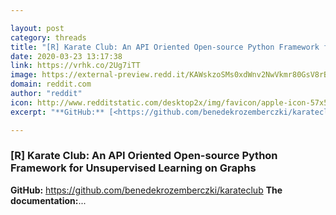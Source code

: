 ```yaml
---

layout: post
category: threads
title: "[R] Karate Club: An API Oriented Open-source Python Framework for Unsupervised Learning on Graphs"
date: 2020-03-23 13:17:38
link: https://vrhk.co/2Ug7iTT
image: https://external-preview.redd.it/KAWskzoSMs0xdWnv2NwVkmr80GsV8rBkZ5xZ6mw0i44.jpg?width=1200&height=628.272251309&auto=webp&crop=1200:628.272251309,smart&s=5f0a6fdf341fd6f5ee3a2823553a59c4ecd67027
domain: reddit.com
author: "reddit"
icon: http://www.redditstatic.com/desktop2x/img/favicon/apple-icon-57x57.png
excerpt: "**GitHub:** [<https://github.com/benedekrozemberczki/karateclub>](<https://github.com/benedekrozemberczki/karateclub>) **The documentation:**..."

---
```


### [R] Karate Club: An API Oriented Open-source Python Framework for Unsupervised Learning on Graphs

**GitHub:** [<https://github.com/benedekrozemberczki/karateclub>](<https://github.com/benedekrozemberczki/karateclub>) **The documentation:**...